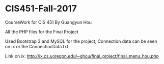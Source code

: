 # CIS451-Fall-2017
CourseWork for CIS 451 By Guangyun Hou

All the PHP files for the Final Project

Used Bootstrap 3 and MySQL for the project, Connection data can be seen on ix or the ConnectionData.txt

Link on ix: http://ix.cs.uoregon.edu/~ghou/final_project/final_menu_hou.php 
